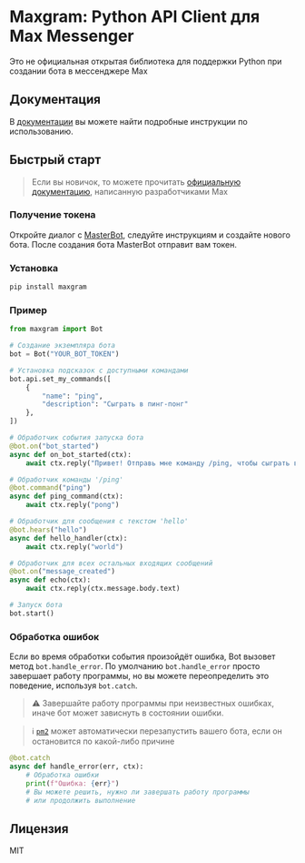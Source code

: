 # Maxgram: Python API Client для Max Messenger

Это не официальная открытая библиотека для поддержки Python при создании бота в мессенджере Max

## Документация

В [документации](./docs) вы можете найти подробные инструкции по использованию.

## Быстрый старт

> Если вы новичок, то можете прочитать [официальную документацию](https://dev.max.ru/), написанную разработчиками Max

### Получение токена
Откройте диалог с [MasterBot](https://max.ru/masterbot), следуйте инструкциям и создайте нового бота. После создания бота MasterBot отправит вам токен.

### Установка
```bash
pip install maxgram
```

### Пример
```python
from maxgram import Bot

# Создание экземпляра бота
bot = Bot("YOUR_BOT_TOKEN")

# Установка подсказок с доступными командами
bot.api.set_my_commands([
    {
        "name": "ping",
        "description": "Сыграть в пинг-понг"
    },
])

# Обработчик события запуска бота
@bot.on("bot_started")
async def on_bot_started(ctx):
    await ctx.reply("Привет! Отправь мне команду /ping, чтобы сыграть в пинг-понг")

# Обработчик команды '/ping'
@bot.command("ping")
async def ping_command(ctx):
    await ctx.reply("pong")

# Обработчик для сообщения с текстом 'hello'
@bot.hears("hello")
async def hello_handler(ctx):
    await ctx.reply("world")

# Обработчик для всех остальных входящих сообщений
@bot.on("message_created")
async def echo(ctx):
    await ctx.reply(ctx.message.body.text)

# Запуск бота
bot.start()
```

### Обработка ошибок
Если во время обработки события произойдёт ошибка, Bot вызовет метод `bot.handle_error`. По умолчанию `bot.handle_error` просто завершает работу программы, но вы можете переопределить это поведение, используя `bot.catch`.

> ⚠️ Завершайте работу программы при неизвестных ошибках, иначе бот может зависнуть в состоянии ошибки.

> ℹ️ [`pm2`](https://pm2.keymetrics.io/) может автоматически перезапустить вашего бота, если он остановится по какой-либо причине

```python
@bot.catch
async def handle_error(err, ctx):
    # Обработка ошибки
    print(f"Ошибка: {err}")
    # Вы можете решить, нужно ли завершать работу программы
    # или продолжить выполнение
```

## Лицензия
MIT 
